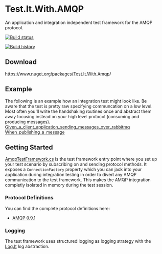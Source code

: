 # Test.It.With.AMQP
An application and integration independent test framework for the AMQP protocol.

[![Build status](https://ci.appveyor.com/api/projects/status/an6ehc4093jii5s9?svg=true)](https://ci.appveyor.com/project/Fresa/test-it-with-amqp/)

[![Build history](https://buildstats.info/appveyor/chart/Fresa/test-it-with-amqp)](https://ci.appveyor.com/project/Fresa/test-it-with-amqp/history)

## Download
https://www.nuget.org/packages/Test.It.With.Amqp/

## Example
The following is an example how an integration test might look like. Be aware that the test is pretty raw specifying communcation on a low level. Most often you'll write the handshaking routines once and abstract them away focusing instead on your high level protocol (consuming and producing messages).
[Given_a_client_application_sending_messages_over_rabbitmq When_publishing_a_message][TestExample]

## Getting Started
[AmqpTestFramework.cs] is the test framework entry point where you set up your test scenario by subscribing on and sending protocol methods. It exposes a `ConnectionFactory` property  which you can jack into your application during integration testing in order to divert any AMQP communication to the test framework. This makes the AMQP integration completly isolated in memory during the test session.

### Protocol Definitions
You can find the complete protocol definitions here:
- [AMQP 0.9.1][Amqp091ProtocolDefinitionRepository]

### Logging
The test framework uses structured logging as logging strategy with the [Log.It][LogItRepository] log abstraction.

[AmqpTestFramework.cs]: <https://github.com/Fresa/Test.It.With.AMQP/blob/master/Test.It.With.Amqp/AmqpTestFramework.cs>
[Amqp091ProtocolDefinitionRepository]:
<https://github.com/Fresa/Test.It.With.AMQP.091.Protocol>
[LogItRepository]:
<https://github.com/Fresa/Log.It>
[TestExample]:
https://github.com/Fresa/Test.It.With.RabbitMQ.091/blob/master/Tests/Test.It.With.RabbitMQ.091.Integration.Tests/When_publishing_messages.cs
